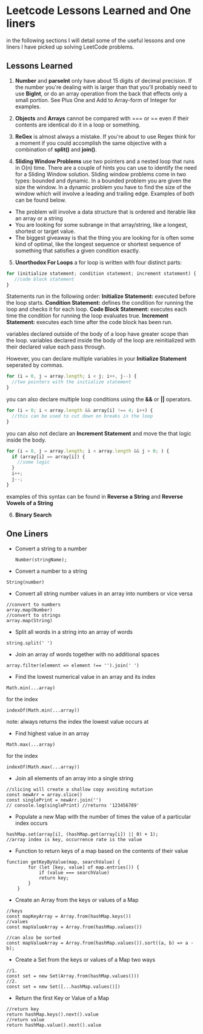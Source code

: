 # Leetcode Lessons Learned and One liners

in the following sections I will detail some of the useful lessons and one liners I have picked up
solving LeetCode problems.

## Lessons Learned

1. **Number** and **parseInt** only have about 15 digits of decimal precision.
   If the number you're dealing with is larger than that you'll probably need to use **BigInt**,
   or do an array operation from the back that effects only a small portion.
   See Plus One and Add to Array-form of Integer for examples.

2. **Objects** and **Arrays** cannot be compared with === or == even if their contents are identical
   do it in a loop or something.

3. **ReGex** is almost always a mistake. If you're about to use Regex think for a moment if you could
   accomplish the same objective with a combination of **split()** and **join()**.

4. **Sliding Window Problems** use two pointers and a nested loop that runs in O(n) time.
   There are a couple of hints you can use to identify the need for a Sliding Window solution.
   Sliding window problems come in two types: bounded and dynamic.
   In a bounded problem you are given the size the window.
   In a dynamic problem you have to find the size of the window which will involve a leading and trailing edge.
   Examples of both can be found below.

- The problem will involve a data structure that is ordered and iterable like an array or a string
- You are looking for some subrange in that array/string, like a longest, shortest or target value.
- The biggest giveaway is that the thing you are looking for is often some kind of optimal, like the longest sequence or shortest sequence of something that satisfies a given condition exactly.

5. **Unorthodox For Loops** a for loop is written with four distinct parts:

```js
for (initialize statement; condition statement; increment statement) {
   //code block statement
}
```

Statements run in the following order:
**Initialize Statement:** executed before the loop starts.
**Condition Statement:** defines the condition for running the loop and checks it for each loop.
**Code Block Statement:** executes each time the condition for running the loop evaluates true.
**Increment Statement:** executes each time after the code block has been run.

variables declared outside of the body of a loop have greater scope than the loop.
variables declared inside the body of the loop are reinitialized with their declared value
each pass through.

However, you can declare multiple variables in your **Initialize Statement** seperated by commas.

```js
for (i = 0, j = array.length; i < j; i++, j--) {
  //two pointers with the initialize statement
}
```

you can also declare multiple loop conditions using the **&&** or **||** operators.

```js
for (i = 0; i < array.length && array[i] !== 4; i++) {
  //this can be used to cut down on breaks in the loop
}
```

you can also not declare an **Increment Statement** and move the that logic inside the body.

```js
for (i = 0, j = array.length; i < array.length && j > 0; ) {
  if (array[i] == array[i]) {
    //some logic
  }
  i++;
  j--;
}
```

examples of this syntax can be found in **Reverse a String** and **Reverse Vowels of a String**

6. **Binary Search**

## One Liners

- Convert a string to a number

  ```js:
  Number(stringName);
  ```

- Convert a number to a string

```js:
String(number)
```

- Convert all string number values in an array into numbers or vice versa

```js:
//convert to numbers
array.map(Number)
//convert to strings
array.map(String)
```

- Split all words in a string into an array of words

```js:
string.split(' ')
```

- Join an array of words together with no additional spaces

```js:
array.filter(element => element !== '').join(' ')
```

- Find the lowest numerical value in an array and its index

```js:
Math.min(...array)
```

for the index

```js:
indexOf(Math.min(...array))
```

note: always returns the index the lowest value occurs at

- Find highest value in an array

```js:
Math.max(...array)
```

for the index

```js:
indexOf(Math.max(...array))
```

- Join all elements of an array into a single string

```js:
//slicing will create a shallow copy avoiding mutation
const newArr = array.slice()
const singlePrint = newArr.join('')
// console.log(singlePrint) //returns '123456789'
```

- Populate a new Map with the number of times the value of a particular index occurs

```js:
hashMap.set(array[i], (hashMap.get(array[i]) || 0) + 1);
//array index is key, occurrence rate is the value
```

- Function to return keys of a map based on the contents of their value

```js:
function getKeyByValue(map, searchValue) {
        for (let [key, value] of map.entries()) {
            if (value === searchValue)
            return key;
        }
    }
```

- Create an Array from the keys or values of a Map

```js:
//keys
const mapKeyArray = Array.from(hashMap.keys())
//values
const mapValueArray = Array.from(hashMap.values())

//can also be sorted
const mapValueArray = Array.from(hashMap.values()).sort((a, b) => a - b);
```

- Create a Set from the keys or values of a Map two ways

```js:
//1.
const set = new Set(Array.from(hashMap.values()))
//2.
const set = new Set([...hashMap.values()])
```

- Return the first Key or Value of a Map

```js:
//return key
return hashMap.keys().next().value
//return value
return hashMap.value().next().value
```
